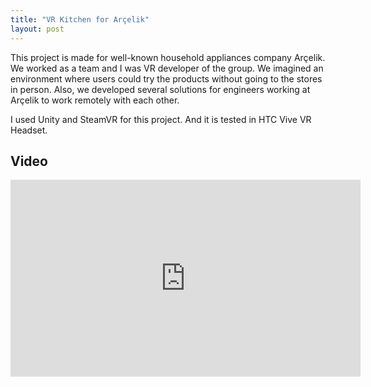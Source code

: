 ```yaml
---
title: "VR Kitchen for Arçelik"
layout: post
---
```



This project is made for well-known household appliances company Arçelik. We worked as a team and I was VR developer of the group. We imagined an environment where users could try the products without going to the stores in person. Also, we developed several solutions for engineers working at Arçelik to work remotely with each other.


I used Unity and SteamVR for this project. And it is tested in HTC Vive VR Headset. 

## Video

<iframe width="560" height="315" src="https://www.youtube.com/embed/TEBr9mIGF-Y" title="YouTube video player" frameborder="0" allow="accelerometer; autoplay; clipboard-write; encrypted-media; gyroscope; picture-in-picture" allowfullscreen></iframe>
